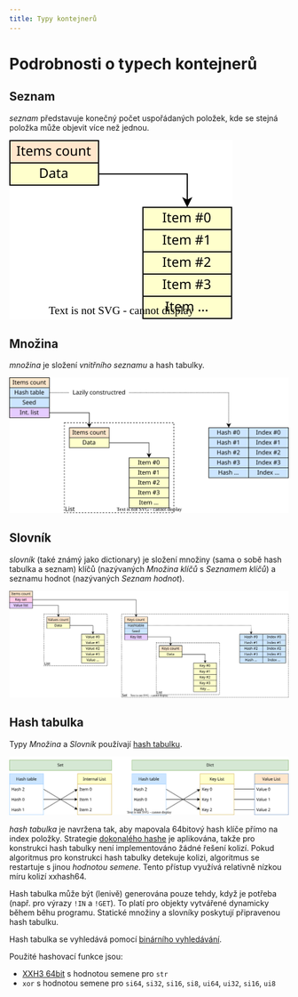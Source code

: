 ```yaml
---
title: Typy kontejnerů
---
```


# Podrobnosti o typech kontejnerů

## Seznam

*seznam* představuje konečný počet uspořádaných položek, kde se stejná položka může objevit více než jednou.

<img src="../container-types-list.svg" alt="Schéma seznamu"/>


## Množina

*množina* je složení *vnitřního seznamu* a hash tabulky.

<img src="../container-types-set.svg" alt="Schéma množiny"/>


## Slovník

*slovník* (také známý jako dictionary) je složení množiny (sama o sobě hash tabulka a seznam) klíčů (nazývaných *Množina klíčů* s *Seznamem klíčů*) a seznamu hodnot (nazývaných *Seznam hodnot*).

<img src="../container-types-dict.svg" alt="Schéma slovníku"/>


## Hash tabulka

Typy *Množina* a *Slovník* používají [hash tabulku](https://en.wikipedia.org/wiki/Hash_table).

<img src="../container-types-hashtable.svg" alt="Hash tabulka"/>

*hash tabulka* je navržena tak, aby mapovala 64bitový hash klíče přímo na index položky.
Strategie [dokonalého hashe](https://en.wikipedia.org/wiki/Perfect_hash_function) je aplikována, takže pro konstrukci hash tabulky není implementováno žádné řešení kolizí.
Pokud algoritmus pro konstrukci hash tabulky detekuje kolizi, algoritmus se restartuje s jinou *hodnotou semene*.
Tento přístup využívá relativně nízkou míru kolizí xxhash64.

Hash tabulka může být (lenivě) generována pouze tehdy, když je potřeba (např. pro výrazy `!IN` a `!GET`).
To platí pro objekty vytvářené dynamicky během běhu programu.
Statické množiny a slovníky poskytují připravenou hash tabulku.

Hash tabulka se vyhledává pomocí [binárního vyhledávání](https://en.wikipedia.org/wiki/Binary_search_algorithm).


Použité hashovací funkce jsou:

 * [XXH3 64bit](https://cyan4973.github.io/xxHash/) s hodnotou semene pro `str`
 * `xor` s hodnotou semene pro `si64`, `si32`, `si16`, `si8`, `ui64`, `ui32`, `si16`, `ui8`
